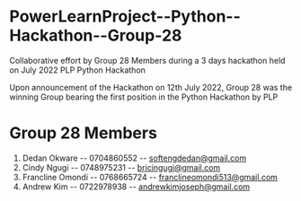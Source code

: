 # PowerLearnProject--Python--Hackathon--Group-28

Collaborative effort by Group 28 Members during a 3 days hackathon held on July 2022 PLP Python Hackathon

Upon announcement of the Hackathon on 12th July 2022, Group 28 was the winning Group bearing the first position in the Python Hackathon by PLP

# Group 28 Members

1. Dedan Okware -- 0704860552    -- softengdedan@gmail.com
2. Cindy Ngugi -- 0748975231    -- bricingugi@gmail.com
3. Francline Omondi  -- 0768665724    -- franclineomondi513@gmail.com
4. Andrew Kim -- 0722978938    -- andrewkimjoseph@gmail.com

